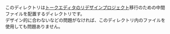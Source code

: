 このディレクトリは[トークエディタのリデザインプロジェクト](https://github.com/VOICEVOX/voicevox_project/issues/40)移行のための中間ファイルを配置するディレクトリです。  
デザイン的に合わないなどの問題がなければ、このディレクトリ内のファイルを使用しても問題ありません。
